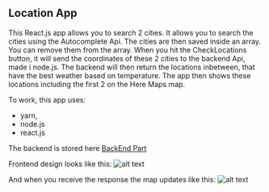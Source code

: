 ## Location App

This React.js app allows you to search 2 cities. It allows you to search the cities using the Autocomplete Api. The cities are then saved inside an array. You can remove them from the array. When you hit the CheckLocations button, it will send the coordinates of these 2 cities to the backend Api, made i node.js. The backend will then return the locations inbetween, that have the best weather based on temperature. The app then shows these locations including the first 2 on the Here Maps map. 

To work, this app uses:
- yarn, 
- node.js
- react.js

The backend is stored here [BackEnd Part](https://github.com/fpv-life/LocationApp-BackEnd "BackEnd Part") 

Frontend design looks like this:
![alt text](https://github.com/fpv-life/LocationApp-FrontEnd/blob/master/Pictures/FrontEnd.png)

And when you receive the response the map updates like this:
![alt text](https://github.com/fpv-life/LocationApp-FrontEnd/blob/master/Pictures/Map%20response.PNG.png)
